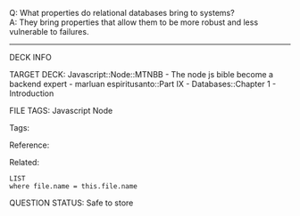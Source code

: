 Q: What properties do relational databases bring to systems?  
A: They bring properties that allow them to be more robust and less vulnerable to failures.
<!--ID: 1690389246948-->

---

DECK INFO

TARGET DECK: Javascript::Node::MTNBB - The node js bible become a backend expert - marluan espiritusanto::Part IX - Databases::Chapter 1 - Introduction

FILE TAGS: Javascript Node

Tags:

Reference:

Related:

```dataview
LIST
where file.name = this.file.name
```

QUESTION STATUS: Safe to store